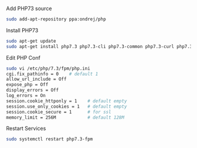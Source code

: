 Add PHP73 source
```bash
sudo add-apt-repository ppa:ondrej/php
```

Install PHP73
```bash
sudo apt-get update
sudo apt-get install php7.3 php7.3-cli php7.3-common php7.3-curl php7.3-fpm php7.3-gd php7.3-json php7.3-mbstring php7.3-mysql php7.3-readline php7.3-xml php7.3-zip php7.3-sqlite php7.3-bcmath
```

Edit PHP Conf
```bash
sudo vi /etc/php/7.3/fpm/php.ini
cgi.fix_pathinfo = 0    # default 1
allow_url_include = Off
expose_php = Off
display_errors = Off
log_errors = On
session.cookie_httponly = 1    # default empty
session.use_only_cookies = 1   # default empty
session.cookie_secure = 1      # for ssl
memory_limit = 256M            # default 128M
```

Restart Services
```bash
sudo systemctl restart php7.3-fpm
```
